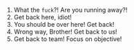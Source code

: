 1. What the `fuck`?! Are you running away?!
2. Get back here, idiot!
3. You should be over here! Get back!
4. Wrong way, Brother! Get back to us!
5. Get back to team! Focus on objective!